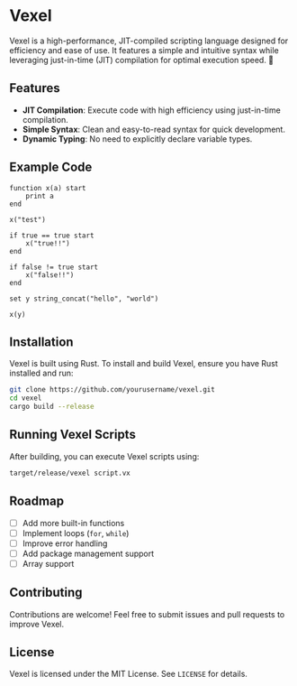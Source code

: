# Vexel

Vexel is a high-performance, JIT-compiled scripting language designed for efficiency and ease of use. It features a simple and intuitive syntax while leveraging just-in-time (JIT) compilation for optimal execution speed. 🚀

## Features

- **JIT Compilation**: Execute code with high efficiency using just-in-time compilation.
- **Simple Syntax**: Clean and easy-to-read syntax for quick development.
- **Dynamic Typing**: No need to explicitly declare variable types.

## Example Code

```vexel
function x(a) start
    print a
end

x("test")

if true == true start
    x("true!!")
end

if false != true start
    x("false!!")
end

set y string_concat("hello", "world")

x(y)
```

## Installation

Vexel is built using Rust. To install and build Vexel, ensure you have Rust installed and run:

```sh
git clone https://github.com/yourusername/vexel.git
cd vexel
cargo build --release
```

## Running Vexel Scripts

After building, you can execute Vexel scripts using:

```sh
target/release/vexel script.vx
```

## Roadmap

- [ ] Add more built-in functions
- [ ] Implement loops (`for`, `while`)
- [ ] Improve error handling
- [ ] Add package management support
- [ ] Array support

## Contributing

Contributions are welcome! Feel free to submit issues and pull requests to improve Vexel.

## License

Vexel is licensed under the MIT License. See `LICENSE` for details.
